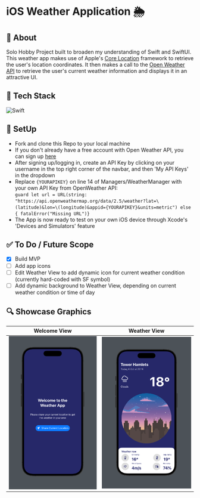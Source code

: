# iOS Weather Application 🌦️

## 💬 About 
Solo Hobby Project built to broaden my understanding of Swift and SwiftUI. This weather app makes use of Apple's [Core Location](https://developer.apple.com/documentation/corelocation) framework to retrieve the user's location coordinates. It then makes a call to the [Open Weather API](https://openweathermap.org/) to retrieve the user's current weather information and displays it in an attractive UI.

## 🚀 Tech Stack 
![Swift](https://img.shields.io/badge/swift-F54A2A?style=for-the-badge&logo=swift&logoColor=white)

## 📲 SetUp 
- Fork and clone this Repo to your local machine
- If you don't already have a free account with Open Weather API, you can sign up [here](https://home.openweathermap.org/users/sign_up)
- After signing up/logging in, create an API Key by clicking on your username in the top right corner of the navbar, and then 'My API Keys' in the dropdown
- Replace `{YOURAPIKEY}` on line 14 of Managers/WeatherManager with your own API Key from OpenWeather API: <br>
`guard let url = URL(string: "https://api.openweathermap.org/data/2.5/weather?lat=\(latitude)&lon=\(longitude)&appid={YOURAPIKEY}&units=metric") else { fatalError("Missing URL")}`
- The App is now ready to test on your own iOS device through Xcode's 'Devices and Simulators' feature

## ✅ To Do / Future Scope

- [x] Build MVP 
- [ ] Add app icons
- [ ] Edit Weather View to add dynamic icon for current weather condition (currently hard-coded with SF symbol)
- [ ] Add dynamic background to Weather View, depending on current weather condition or time of day

## 🔍 Showcase Graphics

 Welcome View | Weather View |
|:------------:|:------------:|
| ![](WeatherApp/Showcase_Graphics/Welcome_View.png) | ![](WeatherApp/Showcase_Graphics/Weather_View.png) |
